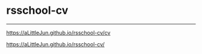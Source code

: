 # rsschool-cv

---
https://aLittleJun.github.io/rsschool-cv/cv

https://aLittleJun.github.io/rsschool-cv/

